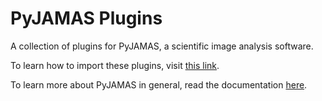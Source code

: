 # PyJAMAS Plugins #

A collection of plugins for PyJAMAS, a scientific image analysis software. 

To learn how to import these plugins, visit [this link](https://pyjamas.readthedocs.io/manual/plugins.html).

To learn more about PyJAMAS in general, read the documentation [here](https://pyjamas.readthedocs.io/index.html).